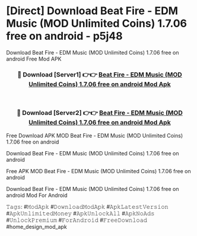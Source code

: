 # [Direct] Download Beat Fire - EDM Music (MOD Unlimited Coins) 1.7.06 free on android - p5j48
Download Beat Fire - EDM Music (MOD Unlimited Coins) 1.7.06 free on android Free Mod APK

<div align="center">
<h3>🔴 Download [Server1] 👉👉 <a href="https://apk-comot.site?title=Beat_Fire_-_EDM_Music_(MOD_Unlimited_Coins)_1.7.06_free_on_android">Beat Fire - EDM Music (MOD Unlimited Coins) 1.7.06 free on android Mod Apk</a></h3><br>

<h3>🔴 Download [Server2] 👉👉 <a href="https://apk-comot.site?title=Beat_Fire_-_EDM_Music_(MOD_Unlimited_Coins)_1.7.06_free_on_android">Beat Fire - EDM Music (MOD Unlimited Coins) 1.7.06 free on android Mod Apk</a></h3>
</div>


Free Download APK MOD Beat Fire - EDM Music (MOD Unlimited Coins) 1.7.06 free on android

Download Beat Fire - EDM Music (MOD Unlimited Coins) 1.7.06 free on android 

Free APK MOD Beat Fire - EDM Music (MOD Unlimited Coins) 1.7.06 free on android 

Download Beat Fire - EDM Music (MOD Unlimited Coins) 1.7.06 free on android Mod For Android

𝚃𝚊𝚐𝚜: #𝙼𝚘𝚍𝙰𝚙𝚔 #𝙳𝚘𝚠𝚗𝚕𝚘𝚊𝚍𝙼𝚘𝚍𝙰𝚙𝚔 #𝙰𝚙𝚔𝙻𝚊𝚝𝚎𝚜𝚝𝚅𝚎𝚛𝚜𝚒𝚘𝚗 #𝙰𝚙𝚔𝚄𝚗𝚕𝚒𝚖𝚒𝚝𝚎𝚍𝙼𝚘𝚗𝚎𝚢 #𝙰𝚙𝚔𝚄𝚗𝚕𝚘𝚌𝚔𝙰𝚕𝚕 #𝙰𝚙𝚔𝙽𝚘𝙰𝚍𝚜 #𝚄𝚗𝚕𝚘𝚌𝚔𝙿𝚛𝚎𝚖𝚒𝚞𝚖 #𝙵𝚘𝚛𝙰𝚗𝚍𝚛𝚘𝚒𝚍 #𝙵𝚛𝚎𝚎𝙳𝚘𝚠𝚗𝚕𝚘𝚊𝚍 #home_design_mod_apk